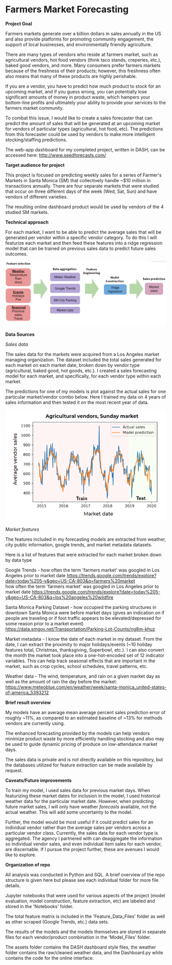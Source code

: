 # Farmers Market Forecasting

**Project Goal**

Farmers markets generate over a billion dollars in sales annually in the US and also provide platforms for promoting community engagement, the support of local businesses, and environmentally friendly agriculture. 

There are many types of vendors who reside at farmers market, such as agricultural vendors, hot food vendors (think taco stands, creperies, etc.), baked good vendors, and more. Many consumers prefer farmers markets because of the freshness of their products; however, this freshness often also means that many of these products are highly perishable. 

If you are a vendor, you have to predict how much product to stock for an upcoming market, and if you guess wrong, you can potentially lose significant amounts of money in product waste, which hampers your bottom-line profits and ultimately your ability to provide your services to the farmers market community. 

To combat this issue, I would like to create a sales forecaster that can predict the amount of sales that will be generated at an upcoming market for vendors of particular types (agricultural, hot food, etc). The predictions from this forecaster could be used by vendors to make more intelligent stocking/staffing predictions. 

The web-app dashboard for my completed project, written in DASH, can be accessed here: http://www.seedforecasts.com/

**Target audience for project**

This project is focused on predicting weekly sales for a series of Farmer's Markets in Santa Monica (SM) that collectively handle ~$10 million in transactions annually. There are four separate markets that were studied that occur on three different days of the week (Wed, Sat, Sun) and have vendors of different varieties.

The resulting online dashboard product would be used by vendors of the 4 studied SM markets. 

**Technical approach**

For each market, I want to be able to predict the average sales that will be generated per vendor within a specific vendor category. To do this I will featurize each market and then feed these features into a ridge regression model that can be trained on previous sales data to predict future sales outcomes. 

![](/plots/github_pipeline.png?raw=true)

**Data Sources**

*Sales data*

The sales data for the markets were acquired from a Los Angeles market managing organization. The dataset included the total sales generated for each market on each market date, broken down by vendor type (agricultural, baked good, hot goods, etc.). I created a sales forecasting model for each market, and specifically, for each vendor type within each market.

The predictions for one of my models is plot against the actual sales for one particular market/vendor combo below. Here I trained my data on 4 years of sales information and then tested it on the most recent year of data. 

![](/Plots/sunday_ag.png?raw=true)

*Market features*

The features included in my forecasting models are extracted from weather, city public information, google trends, and market metadata datasets. 

Here is a list of features that were extracted for each market broken down by data type

Google Trends - how often the term 'farmers market' was googled in Los Angeles prior to market date
                https://trends.google.com/trends/explore?date=today%205-y&geo=US-CA-803&q=farmers%20market <br/>
                how often the term 'farmers market' was googled in Los Angeles prior to market date
                https://trends.google.com/trends/explore?date=today%205-y&geo=US-CA-803&q=los%20angeles%20wildfire


                
Santa Monica Parking Dataset - how occupied the parking structures in downtown Santa Monica were before market days (gives an indication on if people are traveling or if foot traffic appears to be elevated/depressed for some reason prior to a market event)
https://data.smgov.net/Transportation/Parking-Lot-Counts/ng8m-khuz

Market metadata - I know the date of each market in my dataset. From the date, I can extract the proximity to major holidays/events (~10 holiday features total, Christmas, thanksgiving, Superbowl, etc.). I can also convert the month the market took place into a one-hot-encoded set of 12 indicator variables. This can help track seasonal effects that are important in the market, such as crop cycles, school schedules, travel patterns, etc. 

Weather data - The wind, temperature, and rain on a given market day as well as the amount of rain the day before the market: https://www.meteoblue.com/en/weather/week/santa-monica_united-states-of-america_5393212
                
**Brief result overview**

My models have an average mean average percent sales prediction error of roughly ~11%, as compared to an estimated baseline of ~13% for methods vendors are currently using.

The enhanced forecasting provided by the models can help vendors minimize product waste by more efficiently handling stocking and also may be used to guide dynamic pricing of produce on low-attendance market days.

The sales data is private and is not directly available on this repository, but the databases utilized for feature extraction can be made available by request.

**Caveats/Future improvements**

To train my model, I used sales data for previous market days. When featurizing these market dates for inclusion in the model, I used historical weather data for the particular market date. However, when predicting future market sales, I will only have weather *forecasts* available, not the actual weather. This will add some uncertainty to the model. 

Further, the model would be most useful if it could predict sales for an individual vendor rather than the average sales per vendors across a particular vendor class. Currently, the sales data for each vendor type is aggregated. The agency I partnered with can deaggregate the information so individual vendor sales, and even individual item sales for each vendor, are discernable. If I pursue the project further, these are avenues I would like to explore. 

**Organization of repo**


All analysis was conducted in Python and SQL.
A brief overview of the repo structure is given here but please see each individual folder for more file details. 

Jupyter notebooks that were used for various aspects of the project (model evaluation, model construction, feature extraction, etc) are labeled and stored in the 'Notebooks' folder. 

The total feature matrix is included in the 'Feature_Data_Files' folder as well as other scraped (Google Trends, etc.) data sets. 

The results of the models and the models themselves are stored in separate files for each vendor/product combination in the 'Model_Files' folder. 

The assets folder contains the DASH dashboard style files, the weather folder contains the raw/cleaned weather data, and the Dashboard.py while contains the code for the online interface.






